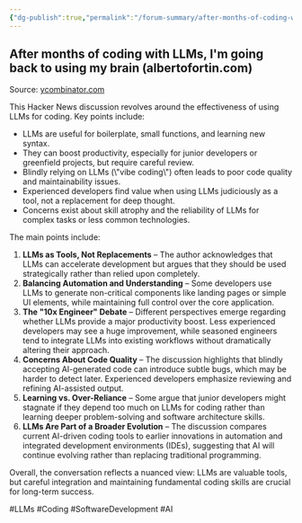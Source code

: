 ```yaml
---
{"dg-publish":true,"permalink":"/forum-summary/after-months-of-coding-with-ll-ms-i-m-going-back-to-using-my-brain-albertofortin-com/","title":"After months of coding with LLMs, I'm going back to using my brain (albertofortin.com)","tags":["article","summary"],"created":"2025-05-17T06:41:11.545+07:00","updated":"2025-05-17T06:42:00.450+07:00"}
---
```



## After months of coding with LLMs, I'm going back to using my brain (albertofortin.com)  

Source: [ycombinator.com](https://news.ycombinator.com/item?id=44003700)  

This Hacker News discussion revolves around the effectiveness of using LLMs for coding. Key points include:

* LLMs are useful for boilerplate, small functions, and learning new syntax.
* They can boost productivity, especially for junior developers or greenfield projects, but require careful review.
* Blindly relying on LLMs (\\"vibe coding\\") often leads to poor code quality and maintainability issues.
* Experienced developers find value when using LLMs judiciously as a tool, not a replacement for deep thought.
* Concerns exist about skill atrophy and the reliability of LLMs for complex tasks or less common technologies.

The main points include:

1. **LLMs as Tools, Not Replacements** – The author acknowledges that LLMs can accelerate development but argues that they should be used strategically rather than relied upon completely.
2. **Balancing Automation and Understanding** – Some developers use LLMs to generate non-critical components like landing pages or simple UI elements, while maintaining full control over the core application.
3. **The "10x Engineer" Debate** – Different perspectives emerge regarding whether LLMs provide a major productivity boost. Less experienced developers may see a huge improvement, while seasoned engineers tend to integrate LLMs into existing workflows without dramatically altering their approach.
4. **Concerns About Code Quality** – The discussion highlights that blindly accepting AI-generated code can introduce subtle bugs, which may be harder to detect later. Experienced developers emphasize reviewing and refining AI-assisted output.
5. **Learning vs. Over-Reliance** – Some argue that junior developers might stagnate if they depend too much on LLMs for coding rather than learning deeper problem-solving and software architecture skills.
6. **LLMs Are Part of a Broader Evolution** – The discussion compares current AI-driven coding tools to earlier innovations in automation and integrated development environments (IDEs), suggesting that AI will continue evolving rather than replacing traditional programming.

Overall, the conversation reflects a nuanced view: LLMs are valuable tools, but careful integration and maintaining fundamental coding skills are crucial for long-term success.

#LLMs #Coding #SoftwareDevelopment #AI  

